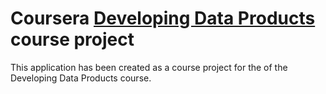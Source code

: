 Coursera [Developing Data Products](https://www.coursera.org/course/devdataprod) course project
==============================

This application has been created as a course project for the of the Developing Data Products course.
